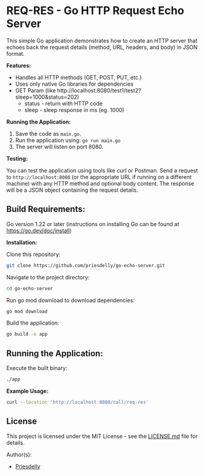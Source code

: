 # REQ-RES - Go HTTP Request Echo Server
This simple Go application demonstrates how to create an HTTP server that echoes back the request details (method, URL, headers, and body) in JSON format.

**Features:**

- Handles all HTTP methods (GET, POST, PUT, etc.)
- Uses only native Go libraries for dependencies
- GET Param (like http://localhost:8080/test1/test2?sleep=1000&status=202)
  - status - return with HTTP code
  - sleep - sleep response in ms (eg. 1000)

**Running the Application:**

1. Save the code as `main.go`.
2. Run the application using: `go run main.go`
3. The server will listen on port 8080.

**Testing:**

You can test the application using tools like curl or Postman. Send a request to `http://localhost:8080` (or the appropriate URL if running on a different machine) with any HTTP method and optional body content. The response will be a JSON object containing the request details.


## Build Requirements:

Go version 1.22 or later (instructions on installing Go can be found at https://go.dev/doc/install)

**Installation:**

Clone this repository:
``` bash
git clone https://github.com/priesdelly/go-echo-server.git
```
Navigate to the project directory:
``` bash
cd go-echo-server
```
Run go mod download to download dependencies:
```bash
go mod download
```
Build the application:
```bash
go build -o app
```

## Running the Application:

Execute the built binary:
```bash
./app
```
**Example Usage:**
```bash
curl --location 'http://localhost:8080/call/req-res'
```

## License

This project is licensed under the MIT License - see the [LICENSE.md](LICENSE.md) file for details.

Author(s):
- [Priesdelly](https://github.com/priesdelly)

